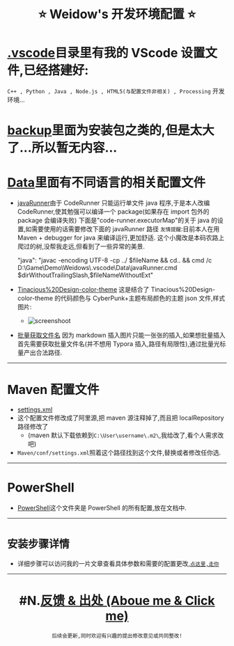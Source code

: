 <!--
 * @Author: Weidows
 * @Date: 2020-09-12 19:54:05
 * @LastEditors: Weidows
 * @LastEditTime: 2020-11-25 00:52:56
 * @FilePath: \Programming-Configuration\README.md
-->
<h1 align="center">
 ⭐️ Weidow's 开发环境配置 ⭐️
</h1>

# [.vscode](./.vscode/)目录里有我的 VScode 设置文件,已经搭建好:

`C++ , Python , Java , Node.js , HTML5(与配置文件非相关) , Processing` 开发环境...

# [backup](./backup)里面为安装包之类的,但是太大了...所以暂无内容...

# [Data](./Data)里面有不同语言的相关配置文件

- [javaRunner](./Data/javaRunner.cmd)由于 CodeRunner 只能运行单文件 java 程序,于是本人改编 CodeRunner,使其勉强可以编译一个 package(如果存在 import 包外的 package 会编译失败)
  下面是"code-runner.executorMap"的关于 java 的设置,如需要使用的话需要修改下面的 javaRunner 路径
  `友情提醒`:目前本人在用 Maven + debugger for java 来编译运行,更加舒适.
  这个小魔改是本码农路上爬过的树,没帮我走远,但看到了一些异常的美景.

  "java": "javac -encoding UTF-8 -cp ../ $fileName && cd.. && cmd /c D:\\Game\\Demo\\Weidows\\.vscode\\Data\\javaRunner.cmd $dirWithoutTrailingSlash,\$fileNameWithoutExt"

- [Tinacious%20Design-color-theme](.vscode/Data/Tinacious%20Design-color-theme.json) 这是结合了 Tinacious%20Design-color-theme 的代码颜色与 CyberPunk+主题布局颜色的主题 json 文件,样式图片:
  - ![screenshoot](https://i.loli.net/2020/11/21/9zsiDpx7FXB4ayc.jpg)
- [批量获取文件名](./Data/批量获取文件名.bat) 因为 markdown 插入图片只能一张张的插入,如果想批量插入首先需要获取批量文件名(并不想用 Typora 插入,路径有局限性),通过批量光标量产出合法路径.

---

# Maven 配置文件

- [settings.xml](./Maven/conf/settings.xml)
- 这个配置文件修改成了阿里源,把 maven 源注释掉了,而且把 localRepository 路径修改了
  - (maven 默认下载依赖到`C:\User\username\.m2\`,我给改了,看个人需求改吧)
- `Maven/conf/settings.xml`照着这个路径找到这个文件,替换或者修改任你选.

---

# PowerShell

- [PowerShell](./PowerShell/)这个文件夹是 PowerShell 的所有配置,放在文档中.

---

# `安装步骤详情`

- 详细步骤可以访问我的一片文章查看具体参数和需要的配置更改,[`点这里,走你`](./http://weidows.gitee.io/post/backup/Data/)

---

<center>

# #N.[反馈 & 出处 (Aboue me & Click me)](./https://weidows.gitee.io/tags/about)

    后续会更新,同时欢迎有兴趣的提出修改意见或共同整改!

</center>
